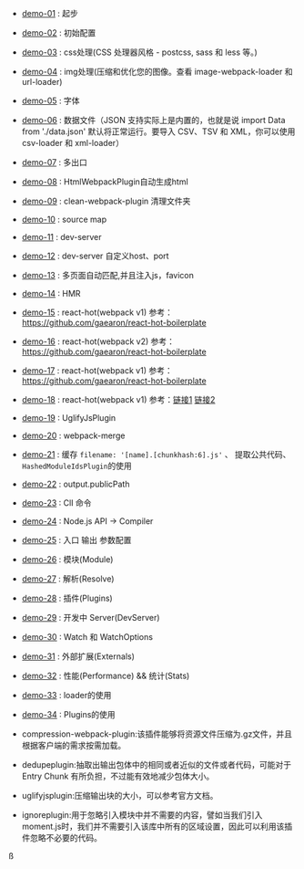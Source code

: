 
- [demo-01](demo-01) : 起步
- [demo-02](demo-02) : 初始配置
- [demo-03](demo-03) : css处理(CSS 处理器风格 - postcss, sass 和 less 等。)
- [demo-04](demo-04) : img处理(压缩和优化您的图像。查看 image-webpack-loader 和 url-loader)
- [demo-05](demo-05) : 字体
- [demo-06](demo-06) : 数据文件（JSON 支持实际上是内置的，也就是说 import Data from './data.json' 默认将正常运行。要导入 CSV、TSV 和 XML，你可以使用 csv-loader 和 xml-loader）
- [demo-07](demo-07) : 多出口
- [demo-08](demo-08) : HtmlWebpackPlugin自动生成html
- [demo-09](demo-09) : clean-webpack-plugin 清理文件夹
- [demo-10](demo-10) : source map
- [demo-11](demo-11) : dev-server
- [demo-12](demo-12) : dev-server 自定义host、port
- [demo-13](demo-13) : 多页面自动匹配,并且注入js，favicon
- [demo-14](demo-14) : HMR
- [demo-15](demo-15) : react-hot(webpack v1) 参考：https://github.com/gaearon/react-hot-boilerplate
- [demo-16](demo-16) : react-hot(webpack v2) 参考：https://github.com/gaearon/react-hot-boilerplate
- [demo-17](demo-17) : react-hot(webpack v1) 参考：https://github.com/gaearon/react-hot-boilerplate
- [demo-18](demo-18) : react-hot(webpack v1) 参考：[链接1](https://github.com/gaearon/react-hot-boilerplate) [链接2](https://github.com/wkwiatek/react-hot-loader-minimal-boilerplate)
- [demo-19](demo-19) : UglifyJsPlugin
- [demo-20](demo-20) : webpack-merge
- [demo-21](demo-21) : 缓存 `filename: '[name].[chunkhash:6].js'` 、 提取公共代码、`HashedModuleIdsPlugin`的使用
- [demo-22](demo-22) : output.publicPath
- [demo-23](demo-23) : ClI 命令
- [demo-24](demo-24) : Node.js API -> Compiler
- [demo-25](demo-25) : 入口 输出 参数配置
- [demo-26](demo-26) : 模块(Module) 
- [demo-27](demo-27) : 解析(Resolve) 
- [demo-28](demo-28) : 插件(Plugins)
- [demo-29](demo-29) : 开发中 Server(DevServer)
- [demo-30](demo-30) : Watch 和 WatchOptions
- [demo-31](demo-31) : 外部扩展(Externals)
- [demo-32](demo-32) : 性能(Performance)  &&  统计(Stats)
- [demo-33](demo-33) : loader的使用
- [demo-34](demo-34) : Plugins的使用












- compression-webpack-plugin:该插件能够将资源文件压缩为.gz文件，并且根据客户端的需求按需加载。
- dedupeplugin:抽取出输出包体中的相同或者近似的文件或者代码，可能对于 Entry Chunk 有所负担，不过能有效地减少包体大小。
- uglifyjsplugin:压缩输出块的大小，可以参考官方文档。
- ignoreplugin:用于忽略引入模块中并不需要的内容，譬如当我们引入moment.js时，我们并不需要引入该库中所有的区域设置，因此可以利用该插件忽略不必要的代码。














ß